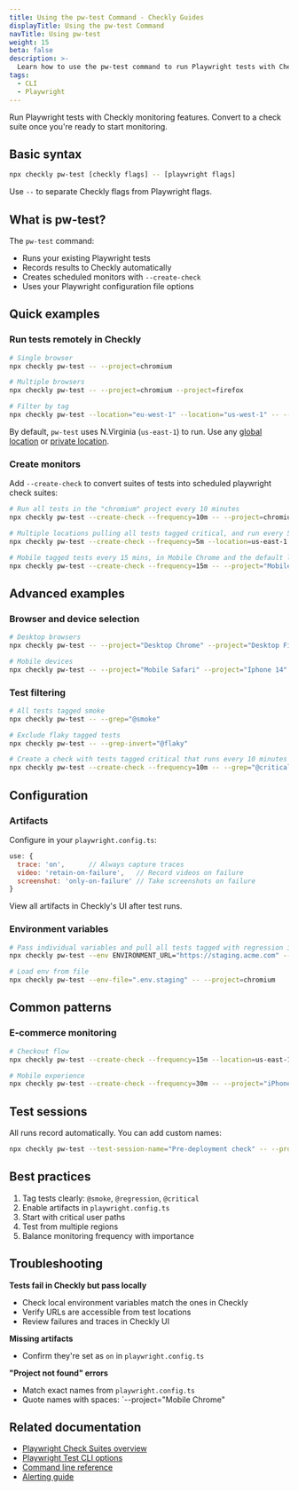 ```yaml
---
title: Using the pw-test Command - Checkly Guides
displayTitle: Using the pw-test Command
navTitle: Using pw-test
weight: 15
beta: false
description: >-
  Learn how to use the pw-test command to run Playwright tests with Checkly monitoring. Convert your existing Playwright tests into scheduled monitors with a single command.
tags:
  - CLI
  - Playwright
---
```


Run Playwright tests with Checkly monitoring features. Convert to a check suite once you're ready to start monitoring.

## Basic syntax

```bash
npx checkly pw-test [checkly flags] -- [playwright flags]
```

Use `--` to separate Checkly flags from Playwright flags.

## What is pw-test?

The `pw-test` command:
- Runs your existing Playwright tests
- Records results to Checkly automatically
- Creates scheduled monitors with `--create-check`
- Uses your Playwright configuration file options

## Quick examples

### Run tests remotely in Checkly


```bash
# Single browser
npx checkly pw-test -- --project=chromium

# Multiple browsers
npx checkly pw-test -- --project=chromium --project=firefox

# Filter by tag
npx checkly pw-test --location="eu-west-1" --location="us-west-1" -- --grep="@smoke"
```

By default, `pw-test` uses N.Virginia (`us-east-1`) to run. Use any [global location](/docs/monitoring/global-locations/) or [private location](/docs/private-locations/).

### Create monitors

Add `--create-check` to convert suites of tests into scheduled playwright check suites:

```bash
# Run all tests in the "chromium" project every 10 minutes
npx checkly pw-test --create-check --frequency=10m -- --project=chromium

# Multiple locations pulling all tests tagged critical, and run every 5 minutes
npx checkly pw-test --create-check --frequency=5m --location=us-east-1 --location=eu-west-1 -- --grep="@critical"

# Mobile tagged tests every 15 mins, in Mobile Chrome and the default location.
npx checkly pw-test --create-check --frequency=15m -- --project="Mobile Chrome" --grep="@mobile"
```

## Advanced examples

### Browser and device selection

```bash
# Desktop browsers
npx checkly pw-test -- --project="Desktop Chrome" --project="Desktop Firefox"

# Mobile devices
npx checkly pw-test -- --project="Mobile Safari" --project="Iphone 14"
```

### Test filtering

```bash
# All tests tagged smoke
npx checkly pw-test -- --grep="@smoke"

# Exclude flaky tagged tests
npx checkly pw-test -- --grep-invert="@flaky"

# Create a check with tests tagged critical that runs every 10 minutes
npx checkly pw-test --create-check --frequency=10m -- --grep="@critical"
```

## Configuration

### Artifacts

Configure in your `playwright.config.ts`:

```javascript
use: {
  trace: 'on',      // Always capture traces
  video: 'retain-on-failure',   // Record videos on failure
  screenshot: 'only-on-failure' // Take screenshots on failure
}
```

View all artifacts in Checkly's UI after test runs.

### Environment variables

```bash
# Pass individual variables and pull all tests tagged with regression into a check suite
npx checkly pw-test --env ENVIRONMENT_URL="https://staging.acme.com" -- --grep="@regression"

# Load env from file
npx checkly pw-test --env-file=".env.staging" -- --project=chromium
```

## Common patterns

### E-commerce monitoring
```bash
# Checkout flow
npx checkly pw-test --create-check --frequency=15m --location=us-east-1 -- --project="Desktop Chrome" --grep="checkout"

# Mobile experience
npx checkly pw-test --create-check --frequency=30m -- --project="iPhone-13" --grep="@mobile-critical"
```

## Test sessions

All runs record automatically. You can add custom names:

```bash
npx checkly pw-test --test-session-name="Pre-deployment check" -- --project=chromium
```

## Best practices

1. Tag tests clearly: `@smoke`, `@regression`, `@critical`
2. Enable artifacts in `playwright.config.ts`
3. Start with critical user paths
4. Test from multiple regions
5. Balance monitoring frequency with importance

## Troubleshooting

**Tests fail in Checkly but pass locally**
- Check local environment variables match the ones in Checkly
- Verify URLs are accessible from test locations
- Review failures and traces in Checkly UI

**Missing artifacts**
- Confirm they're set as `on` in `playwright.config.ts`

**"Project not found" errors**
- Match exact names from `playwright.config.ts`
- Quote names with spaces: `--project="Mobile Chrome"

## Related documentation

- [Playwright Check Suites overview](/docs/playwright-checks/)
- [Playwright Test CLI options](https://playwright.dev/docs/test-cli)
- [Command line reference](/docs/cli/command-line-reference/)
- [Alerting guide](/docs/alerting/)